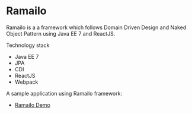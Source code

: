 # Ramailo

Ramailo is a a framework which follows Domain Driven Design and Naked Object Pattern using Java EE 7 and ReactJS.

Technology stack

  - Java EE 7
  - JPA
  - CDI
  - ReactJS
  - Webpack

A sample application using Ramailo framework:
  - [Ramailo Demo](https://github.com/FriedDust/Ramailo-Demo)